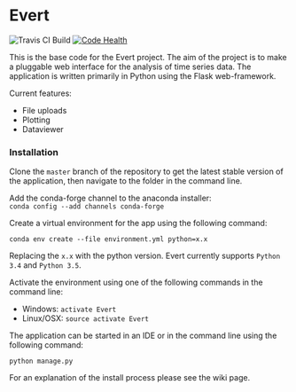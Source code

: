 # Evert

![Travis CI Build](https://travis-ci.org/evert-platform/evertbase.svg?branch=master "Travis CI Build")
[![Code Health](https://landscape.io/github/evert-platform/evertbase/master/landscape.svg?style=flat)](https://landscape.io/github/evert-platform/evertbase/master)

This is the base code for the Evert project. The aim of the project is to make a
pluggable web interface for the analysis of time series data.
The application is written primarily in Python using the Flask web-framework.

Current features:
* File uploads
* Plotting
* Dataviewer


### Installation
Clone the `master` branch of the repository to get the latest stable version of the application, then navigate to the folder in the command line.  

Add the conda-forge channel to the anaconda installer:  
`conda config --add channels conda-forge`

Create a virtual environment for the app using the following command:

`conda env create --file environment.yml python=x.x`

Replacing the `x.x` with the python version. Evert currently supports `Python 3.4` and `Python 3.5`.

Activate the environment using one of the following commands in the command line:
* Windows: `activate Evert`
* Linux/OSX: `source activate Evert`


The application can be started in an IDE or in the command line using the following command:

`python manage.py`

For an explanation of the install process please see the wiki page.




